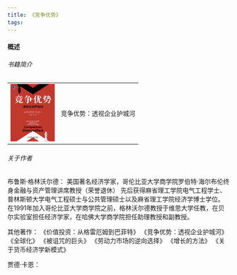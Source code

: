 ```yaml
---
title: 《竞争优势》
tags:
---
```



#### 概述
###### 书籍简介
<table>
    <tr>
        <td><img src="../images/books/book_cover_jzys.jpg" width="100"/></td>
        <td>竞争优势：透视企业护城河</td>
    </tr>
</table>


###### 关于作者
布鲁斯·格林沃尔德：
美国著名经济学家，哥伦比亚大学商学院罗伯特·海尔布伦终身金融与资产管理讲席教授（荣誉退休）
先后获得麻省理工学院电气工程学士、普林斯顿大学电气工程硕士与公共管理硕士以及麻省理工学院经济学博士学位。
在1991年加入哥伦比亚大学商学院之前，格林沃尔德教授于维思大学任教，在贝尔实验室担任经济学家，在哈佛大学商学院担任助理教授和副教授。

其他著作：
《价值投资：从格雷厄姆到巴菲特》
《竞争优势：透视企业护城河》
《全球化》
《被诅咒的巨头》
《劳动力市场的逆向选择》
《增长的方法》
《关于货币经济学新模式》

贾德·卡恩：

